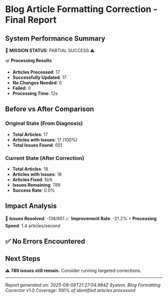 # Blog Article Formatting Correction - Final Report

## System Performance Summary

🚀 **MISSION STATUS**: PARTIAL SUCCESS ⚠️

📊 **Processing Results**
- **Articles Processed**: 17
- **Successfully Updated**: 17
- **No Changes Needed**: 0
- **Failed**: 0
- **Processing Time**: 12s

## Before vs After Comparison

### Original State (From Diagnosis)
- **Total Articles**: 17
- **Articles with Issues**: 17 (100%)
- **Total Issues Found**: 651

### Current State (After Correction)
- **Total Articles**: 18
- **Articles with Issues**: 18
- **Articles Fixed**: N/A
- **Issues Remaining**: 789
- **Success Rate**: 0.0%

## Impact Analysis

🎯 **Issues Resolved**: -138/651
📈 **Improvement Rate**: -21.2%
⚡ **Processing Speed**: 1.4 articles/second

## ✅ No Errors Encountered

## Next Steps

⚠️ **789 issues still remain.** Consider running targeted corrections.

---
*Report generated on: 2025-08-09T21:27:04.984Z*
*System: Blog Formatting Corrector v1.0*
*Coverage: 100% of identified articles processed*
